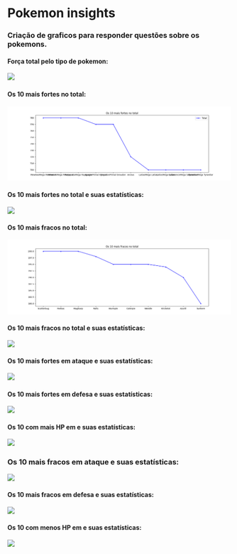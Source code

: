 # Pokemon insights

### Criação de graficos para responder questões sobre os pokemons.

#### Força total pelo tipo de pokemon:

<a href="https://github.com/LimaAnthonyY/projetoPokemon/blob/main/Projeto%20Pokemon/Projeto.ipynb"><img src="https://github.com/LimaAnthonyY/projetoPokemon/blob/main/Projeto%20Pokemon/Image/For%C3%A7a%20total%20pelo%20tipo%20de%20Pokemon!.png?raw=true"> </a>
<br>
#### Os 10 mais fortes no total:

<a href="https://github.com/LimaAnthonyY/projetoPokemon/blob/main/Projeto%20Pokemon/Projeto.ipynb"><img src="https://github.com/LimaAnthonyY/projetoPokemon/blob/main/Projeto%20Pokemon/Image/Os%2010%20mais%20fortes%20no%20total.png?raw=true"> </a>
<br>
#### Os 10 mais fortes no total e suas estatísticas:

<a href="https://github.com/LimaAnthonyY/projetoPokemon/blob/main/Projeto%20Pokemon/Projeto.ipynb"><img src="https://github.com/LimaAnthonyY/projetoPokemon/blob/main/Projeto%20Pokemon/Image/Os%2010%20mais%20fortes%20no%20total%20e%20suas%20estat%C3%ADsticas.png?raw=true"> </a>
<br>
#### Os 10 mais fracos no total:

<a href="https://github.com/LimaAnthonyY/projetoPokemon/blob/main/Projeto%20Pokemon/Projeto.ipynb"><img src="https://github.com/LimaAnthonyY/projetoPokemon/blob/main/Projeto%20Pokemon/Image/Os%2010%20mais%20fracos%20no%20total.png?raw=true"> </a>
<br>
#### Os 10 mais fracos no total e suas estatísticas:

<a href="https://github.com/LimaAnthonyY/projetoPokemon/blob/main/Projeto%20Pokemon/Projeto.ipynb"><img src="https://github.com/LimaAnthonyY/projetoPokemon/blob/main/Projeto%20Pokemon/Image/Os%2010%20mais%20fracos%20no%20total%20e%20suas%20estat%C3%ADsticas.png?raw=true"> </a>
<br>
#### Os 10 mais fortes em ataque e suas estatísticas:

<a href="https://github.com/LimaAnthonyY/projetoPokemon/blob/main/Projeto%20Pokemon/Projeto.ipynb"><img src="https://github.com/LimaAnthonyY/projetoPokemon/blob/main/Projeto%20Pokemon/Image/os%2010%20mais%20fortes%20em%20ataque%20e%20suas%20estat%C3%ADsticas.png?raw=true"> </a>
<br>
#### Os 10 mais fortes em defesa e suas estatísticas:

<a href="https://github.com/LimaAnthonyY/projetoPokemon/blob/main/Projeto%20Pokemon/Projeto.ipynb"><img src="https://github.com/LimaAnthonyY/projetoPokemon/blob/main/Projeto%20Pokemon/Image/Os%2010%20mais%20fortes%20em%20defesa%20e%20suas%20estat%C3%ADsticas.png?raw=true"> </a>
<br>
#### Os 10 com mais HP em e suas estatísticas:

<a href="https://github.com/LimaAnthonyY/projetoPokemon/blob/main/Projeto%20Pokemon/Projeto.ipynb"><img src="https://github.com/LimaAnthonyY/projetoPokemon/blob/main/Projeto%20Pokemon/Image/Os%2010%20com%20mais%20HP%20em%20e%20suas%20estat%C3%ADsticas.png?raw=true"> </a>
<br>
### Os 10 mais fracos em ataque e suas estatísticas:

<a href="https://github.com/LimaAnthonyY/projetoPokemon/blob/main/Projeto%20Pokemon/Projeto.ipynb"><img src="https://github.com/LimaAnthonyY/projetoPokemon/blob/main/Projeto%20Pokemon/Image/os%2010%20mais%20fracos%20em%20ataque%20e%20suas%20estat%C3%ADsticas.png?raw=true"> </a>
<br>
#### Os 10 mais fracos em defesa e suas estatísticas:

<a href="https://github.com/LimaAnthonyY/projetoPokemon/blob/main/Projeto%20Pokemon/Projeto.ipynb"><img src="https://github.com/LimaAnthonyY/projetoPokemon/blob/main/Projeto%20Pokemon/Image/Os%2010%20mais%20fracos%20em%20defesa%20e%20suas%20estat%C3%ADsticas.png?raw=true"> </a>
<br>
#### Os 10 com menos HP em e suas estatísticas:

<a href="https://github.com/LimaAnthonyY/projetoPokemon/blob/main/Projeto%20Pokemon/Projeto.ipynb"><img src="https://github.com/LimaAnthonyY/projetoPokemon/blob/main/Projeto%20Pokemon/Image/Os%2010%20com%20menos%20HP%20em%20e%20suas%20estat%C3%ADsticas.png?raw=true"> </a>
<br>
